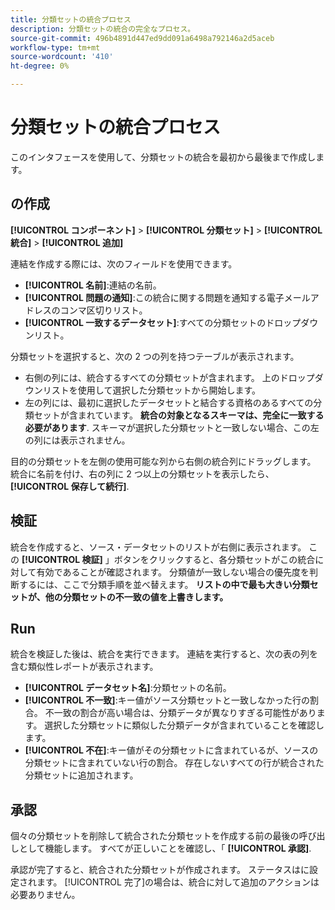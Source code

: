 ```yaml
---
title: 分類セットの統合プロセス
description: 分類セットの統合の完全なプロセス。
source-git-commit: 496b4891d447ed9dd091a6498a792146a2d5aceb
workflow-type: tm+mt
source-wordcount: '410'
ht-degree: 0%

---
```


# 分類セットの統合プロセス

このインタフェースを使用して、分類セットの統合を最初から最後まで作成します。

## の作成

**[!UICONTROL コンポーネント]** > **[!UICONTROL 分類セット]** > **[!UICONTROL 統合]** > **[!UICONTROL 追加]**

連結を作成する際には、次のフィールドを使用できます。

* **[!UICONTROL 名前]**:連結の名前。
* **[!UICONTROL 問題の通知]**:この統合に関する問題を通知する電子メールアドレスのコンマ区切りリスト。
* **[!UICONTROL 一致するデータセット]**:すべての分類セットのドロップダウンリスト。

分類セットを選択すると、次の 2 つの列を持つテーブルが表示されます。

* 右側の列には、統合するすべての分類セットが含まれます。 上のドロップダウンリストを使用して選択した分類セットから開始します。
* 左の列には、最初に選択したデータセットと結合する資格のあるすべての分類セットが含まれています。 **統合の対象となるスキーマは、完全に一致する必要があります**. スキーマが選択した分類セットと一致しない場合、この左の列には表示されません。

目的の分類セットを左側の使用可能な列から右側の統合列にドラッグします。 統合に名前を付け、右の列に 2 つ以上の分類セットを表示したら、 **[!UICONTROL 保存して続行]**.

## 検証

統合を作成すると、ソース・データセットのリストが右側に表示されます。 この **[!UICONTROL 検証]** 」ボタンをクリックすると、各分類セットがこの統合に対して有効であることが確認されます。 分類値が一致しない場合の優先度を判断するには、ここで分類手順を並べ替えます。 **リストの中で最も大きい分類セットが、他の分類セットの不一致の値を上書きします。**

## Run

統合を検証した後は、統合を実行できます。 連結を実行すると、次の表の列を含む類似性レポートが表示されます。

* **[!UICONTROL データセット名]**:分類セットの名前。
* **[!UICONTROL 不一致]**:キー値がソース分類セットと一致しなかった行の割合。 不一致の割合が高い場合は、分類データが異なりすぎる可能性があります。 選択した分類セットに類似した分類データが含まれていることを確認します。
* **[!UICONTROL 不在]**:キー値がその分類セットに含まれているが、ソースの分類セットに含まれていない行の割合。 存在しないすべての行が統合された分類セットに追加されます。

## 承認

個々の分類セットを削除して統合された分類セットを作成する前の最後の呼び出しとして機能します。 すべてが正しいことを確認し、「 **[!UICONTROL 承認]**.

承認が完了すると、統合された分類セットが作成されます。 ステータスはに設定されます。 [!UICONTROL 完了]の場合は、統合に対して追加のアクションは必要ありません。
